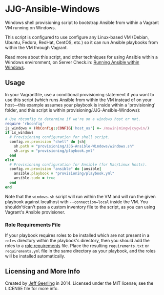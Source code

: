 # JJG-Ansible-Windows

Windows shell provisioning script to bootstrap Ansible from within a Vagrant VM running on Windows.

This script is configured to use configure any Linux-based VM (Debian, Ubuntu, Fedora, RedHat, CentOS, etc.) so it can run Ansible playbooks from within the VM through Vagrant.

Read more about this script, and other techniques for using Ansible within a Windows environment, on Server Check.in: [Running Ansible within Windows](https://servercheck.in/blog/running-ansible-within-windows).

## Usage

In your Vagrantfile, use a conditional provisioning statement if you want to use this script (which runs Ansible from within the VM instead of on your host—this example assumes your playbook is inside within a 'provisioning' folder, and this script is within provisioning/JJG-Ansible-Windows):

```ruby
# Use rbconfig to determine if we're on a windows host or not.
require 'rbconfig'
is_windows = (RbConfig::CONFIG['host_os'] =~ /mswin|mingw|cygwin/)
if is_windows
  # Provisioning configuration for shell script.
  config.vm.provision "shell" do |sh|
    sh.path = "provisioning/JJG-Ansible-Windows/windows.sh"
    sh.args = "provisioning/playbook.yml"
  end
else
  # Provisioning configuration for Ansible (for Mac/Linux hosts).
  config.vm.provision "ansible" do |ansible|
    ansible.playbook = "provisioning/playbook.yml"
    ansible.sudo = true
  end
end
```

Note that the `windows.sh` script will run within the VM and will run the given playbook against localhost with `--connection=local` inside the VM. You shouldn't/can't pass a custom inventory file to the script, as you can using Vagrant's Ansible provisioner.

### Role Requirements File

If your playbook requires roles to be installed which are not present in a `roles` directory within the playbook's directory, then you should add the roles to a [role requirements](http://docs.ansible.com/galaxy.html#advanced-control-over-role-requirements-files) file. Place the resulting `requirements.txt` or `requirements.yml` file in the same directory as your playbook, and the roles will be installed automatically.

## Licensing and More Info

Created by [Jeff Geerling](http://jeffgeerling.com/) in 2014. Licensed under the MIT license; see the LICENSE file for more info.
